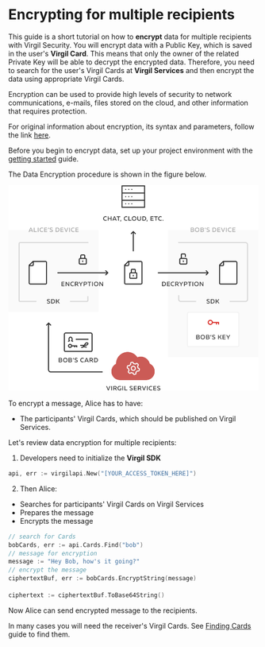 # Encrypting for multiple recipients

This guide is a short tutorial on how to **encrypt** data for multiple recipients with Virgil Security. You will encrypt data with a Public Key, which is saved in the user's **Virgil Card**. This means that only the owner of the related Private Key will be able to decrypt the encrypted data. Therefore, you need to search for the user's Virgil Cards at **Virgil Services** and then encrypt the data using appropriate Virgil Cards.

Encryption can be used to provide high levels of security to network communications, e-mails, files stored on the cloud, and other information that requires protection.

For original information about encryption, its syntax and parameters, follow the link [here](https://github.com/VirgilSecurity/virgil/blob/wiki/wiki/glossary.md#encryption).

Before you begin to encrypt data, set up your project environment with the [getting started](/docs/guides/configuration/client-configuration.md) guide.

The Data Encryption procedure is shown in the figure below.

![Virgil Encryption Intro](/docs/img/Encryption_introduction.png "Data encryption")


To encrypt a message, Alice has to have:
 - The participants' Virgil Cards, which should be published on Virgil Services.

Let's review data encryption for multiple recipients:

1. Developers need to initialize the **Virgil SDK**

```go
api, err := virgilapi.New("[YOUR_ACCESS_TOKEN_HERE]")
```

2. Then Alice:


  -  Searches for participants' Virgil Cards on Virgil Services
  -  Prepares the message
  -  Encrypts the message

  ```go
  // search for Cards
  bobCards, err := api.Cards.Find("bob")
  // message for encryption
  message := "Hey Bob, how's it going?"
  // encrypt the message
  ciphertextBuf, err := bobCards.EncryptString(message)

  ciphertext := ciphertextBuf.ToBase64String()
  ```

Now Alice can send encrypted message to the recipients.

In many cases you will need the receiver's Virgil Cards. See [Finding Cards](/docs/guides/virgil-card/finding-card.md) guide to find them.
